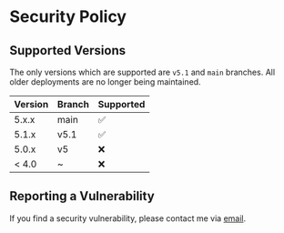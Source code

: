 # Security Policy

## Supported Versions

The only versions which are supported are `v5.1` and `main` branches. All older deployments are no longer being maintained.

| Version | Branch   | Supported          |
| ------- | ------   | ------------------ |
| 5.x.x   | main     | :white_check_mark: |
| 5.1.x   | v5.1     | :white_check_mark: |
| 5.0.x   | v5       | :x:                |
| < 4.0   | ~        | :x:                |

## Reporting a Vulnerability

If you find a security vulnerability, please contact me via [email](mailto:hi@tygr.dev).
